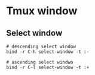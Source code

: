# Tmux window

## Select window

```tmux
# descending select window
bind -r C-h select-window -t :-

# ascending select windwo
bind -r C-l select-window -t :+
```
